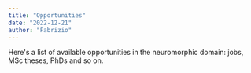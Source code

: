 ```yaml
---
title: "Opportunities"
date: "2022-12-21"
author: "Fabrizio"
---
```


Here's a list of available opportunities in the neuromorphic domain: jobs, MSc theses, PhDs and so on.
